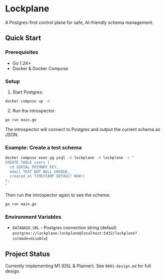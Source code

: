 # Lockplane

A Postgres-first control plane for safe, AI-friendly schema management.

## Quick Start

### Prerequisites
- Go 1.24+
- Docker & Docker Compose

### Setup

1. Start Postgres:
```bash
docker compose up -d
```

2. Run the introspector:
```bash
go run main.go
```

The introspector will connect to Postgres and output the current schema as JSON.

### Example: Create a test schema

```bash
docker compose exec pg psql -U lockplane -d lockplane -c "
CREATE TABLE users (
  id SERIAL PRIMARY KEY,
  email TEXT NOT NULL UNIQUE,
  created_at TIMESTAMP DEFAULT NOW()
);
"
```

Then run the introspector again to see the schema:
```bash
go run main.go
```

### Environment Variables

- `DATABASE_URL` - Postgres connection string (default: `postgres://lockplane:lockplane@localhost:5432/lockplane?sslmode=disable`)

## Project Status

Currently implementing M1 (DSL & Planner). See `0001-design.md` for full design.
